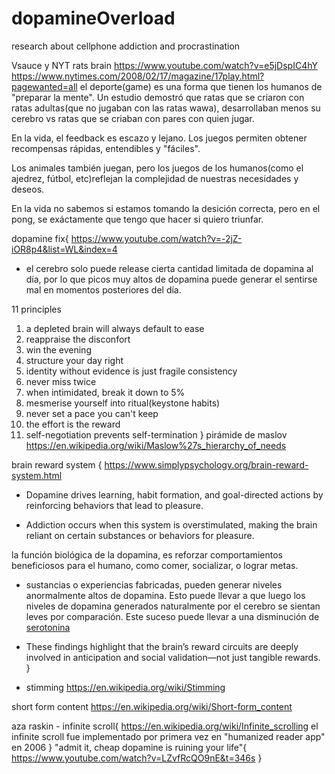# dopamineOverload
research about cellphone addiction and procrastination

Vsauce y NYT rats brain <https://www.youtube.com/watch?v=e5jDspIC4hY>
<https://www.nytimes.com/2008/02/17/magazine/17play.html?pagewanted=all>
el deporte(game) es una forma que tienen los humanos de "preparar la mente". Un estudio demostró que ratas que se criaron con ratas adultas(que no jugaban con las ratas wawa), desarrollaban menos su cerebro vs ratas que se criaban con pares con quien jugar.

En la vida, el feedback es escazo y lejano. Los juegos permiten obtener recompensas rápidas, entendibles y "fáciles".

Los animales también juegan, pero los juegos de los humanos(como el ajedrez, fútbol, etc)reflejan la complejidad de nuestras necesidades y deseos.

En la vida no sabemos si estamos tomando la desición correcta, pero en el pong, se exáctamente que tengo que hacer si quiero triunfar.

dopamine fix{
<https://www.youtube.com/watch?v=-2jZ-iOR8p4&list=WL&index=4>
- el cerebro solo puede release cierta cantidad limitada de dopamina al día, por lo que picos muy altos de dopamina puede generar el sentirse mal en momentos posteriores del día.

11 principles
1. a depleted brain  will always default to ease
2. reappraise the disconfort
3. win the evening
4. structure your day right
5. identity without evidence is just fragile consistency
6. never miss twice
7. when intimidated, break it down to 5%
8. mesmerise yourself into ritual(keystone habits)
9. never set a pace you can't keep
10. the effort is the reward
11. self-negotiation prevents self-termination
}
pirámide de maslov
<https://en.wikipedia.org/wiki/Maslow%27s_hierarchy_of_needs>

brain reward system {
<https://www.simplypsychology.org/brain-reward-system.html>

- Dopamine drives learning, habit formation, and goal-directed actions by reinforcing behaviors that lead to pleasure.

- Addiction occurs when this system is overstimulated, making the brain reliant on certain substances or behaviors for pleasure.

la función biológica de la dopamina, es reforzar comportamientos beneficiosos para el humano, como comer, socializar, o lograr metas.

- sustancias o experiencias fabricadas, pueden generar niveles anormalmente altos de dopamina. Esto puede llevar a que luego los niveles de dopamina generados naturalmente por el cerebro se sientan leves por comparación. Este suceso puede llevar a una disminución de [serotonina](https://es.wikipedia.org/wiki/Serotonina)

- These findings highlight that the brain’s reward circuits are deeply involved in anticipation and social validation—not just tangible rewards.
}

- stimming 
<https://en.wikipedia.org/wiki/Stimming>

short form content
<https://en.wikipedia.org/wiki/Short-form_content>


aza raskin - infinite scroll{
<https://en.wikipedia.org/wiki/Infinite_scrolling>
el infinite scroll fue implementado por primera vez en "humanized reader app" en 2006
}
"admit it, cheap dopamine is ruining your life"{
    <https://www.youtube.com/watch?v=LZvfRcQO9nE&t=346s>
}